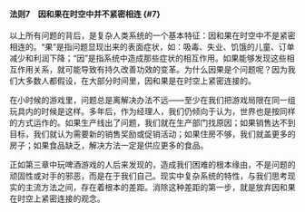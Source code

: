 #### 法则7　因和果在时空中并不紧密相连 {#7}

以上所有问题的背后，是复杂人类系统的一个基本特征：因和果在时空中不是紧密相连的。“果”是指问题显现出来的表面症状，如：吸毒、失业、饥饿的儿童、订单减少和利润下降；“因”是指系统中造成那些症状的相互作用。如果能够发现这些相互作用关系，就可能导致有持久改善功效的变革。为什么因果是个问题呢？因为我们大多数人都假设，在大部分时间里，因和果是在时空上紧密连接的。

在小时候的游戏里，问题总是离解决办法不远——至少在我们把游戏局限在同一组玩具内的时候是这样。多年后，作为经理人，我们仍倾向于认为，世界也是按同样的方式运作的。如果生产线出了问题，我们就在生产部门找原因；如果销售达不到目标，我们就认为需要新的销售奖励或促销活动；如果住房不够，我们就盖更多的房子；如果食品缺乏，解决方法一定是供应更多的食品。

正如第三章中玩啤酒游戏的人后来发现的，造成我们困难的根本缘由，不是问题的顽固性或对手的邪恶，而是在于我们自己。现实中复杂系统的特性，与我们思考现实的主流方法之间，存在着根本的差距。消除这种差距的第一步，就是放弃因和果在时空上紧密连接的观念。